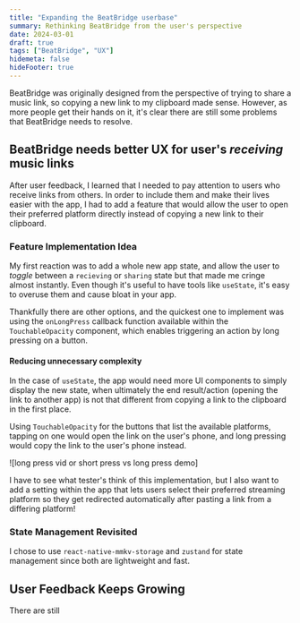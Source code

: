 ```yaml
---
title: "Expanding the BeatBridge userbase"
summary: Rethinking BeatBridge from the user's perspective
date: 2024-03-01
draft: true
tags: ["BeatBridge", "UX"]
hidemeta: false
hideFooter: true
---
```


BeatBridge was originally designed from the perspective of trying to share a music link, so copying a new link to my clipboard made sense. However, as more people get their hands on it, it's clear there are still some problems that BeatBridge needs to resolve.

## BeatBridge needs better UX for user's *receiving* music links

After user feedback, I learned that I needed to pay attention to users who receive links from others. In order to include them and make their lives easier with the app, I had to add a feature that would allow the user to open their preferred platform directly instead of copying a new link to their clipboard.

### Feature Implementation Idea

My first reaction was to add a whole new app state, and allow the user to *toggle* between a `recieving` or `sharing` state but that made me cringe almost instantly. Even though it's useful to have tools like `useState`, it's easy to overuse them and cause bloat in your app.

Thankfully there are other options, and the quickest one to implement was using the `onLongPress` callback function available within the `TouchableOpacity` component, which enables triggering an action by long pressing on a button.

#### Reducing unnecessary complexity

In the case of `useState`, the app would need more UI components to simply display the new state, when ultimately the end result/action (opening the link to another app) is not that different from copying a link to the clipboard in the first place.

Using `TouchableOpacity` for the buttons that list the available platforms, tapping on one would open the link on the user's phone, and long pressing would copy the link to the user's phone instead.

![long press vid or short press vs long press demo]

I have to see what tester's think of this implementation, but I also want to add a setting within the app that lets users select their preferred streaming platform so they get redirected automatically after pasting a link from a differing platform!

### State Management Revisited

I chose to use `react-native-mmkv-storage` and `zustand` for state management since both are lightweight and fast. 

## User Feedback Keeps Growing

There are still